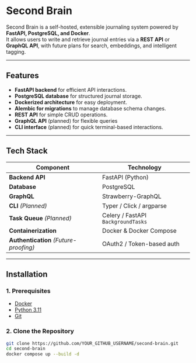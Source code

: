 # Second Brain

Second Brain is a self-hosted, extensible journaling system powered by **FastAPI, PostgreSQL, and Docker**.  
It allows users to write and retrieve journal entries via a **REST API** or **GraphQL API**, with future plans for search, embeddings, and intelligent tagging.

---

## Features
- **FastAPI backend** for efficient API interactions.
- **PostgreSQL database** for structured journal storage.
- **Dockerized architecture** for easy deployment.
- **Alembic for migrations** to manage database schema changes.
- **REST API** for simple CRUD operations.
- **GraphQL API** (planned) for flexible queries 
- **CLI interface** (planned) for quick terminal-based interactions.

---

## Tech Stack
| Component              | Technology |
|------------------------|------------|
| **Backend API**        | FastAPI (Python) |
| **Database**           | PostgreSQL |
| **GraphQL**           | Strawberry-GraphQL |
| **CLI** *(Planned)*   | Typer / Click / argparse |
| **Task Queue** *(Planned)* | Celery / FastAPI `BackgroundTasks` |
| **Containerization**   | Docker & Docker Compose |
| **Authentication** *(Future-proofing)* | OAuth2 / Token-based auth |

---

## Installation

### 1. Prerequisites
- [Docker](https://www.docker.com/)
- [Python 3.11](https://www.python.org/downloads/)
- [Git](https://git-scm.com/)

### 2. Clone the Repository
```sh
git clone https://github.com/YOUR_GITHUB_USERNAME/second-brain.git
cd second-brain
docker compose up --build -d
```
